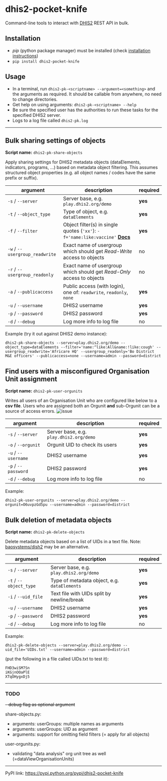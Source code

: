 # dhis2-pocket-knife

Command-line tools to interact with [DHIS2](https://dhis2.org) REST API in bulk.

## Installation

* *pip* (python package manager) must be installed (check [installation instructions](https://pip.pypa.io/en/stable/installing))
* `pip install dhis2-pocket-knife`

## Usage
* In a terminal, run `dhis2-pk-<scriptname> --argument=<something>` and the arguments as required. It should be callable from anywhere, no need to change directories.
* Get help on using arguments: `dhis2-pk-<scriptname> --help`
* Be sure the specified user has the authorities to run these tasks for the specified DHIS2 server.
* Logs to a log file called `dhis2-pk.log`

---

## Bulk sharing settings of objects

**Script name:** `dhis2-pk-share-objects`

Apply sharing settings for DHIS2 metadata objects (dataElements, indicators, programs, ...) based on metadata object filtering. This assumes structured object properties (e.g. all object names / codes have the same prefix or suffix).

| argument                       |description   |required   |
|---|---|---|
|`-s` / `--server`               |Server base, e.g. `play.dhis2.org/demo`   |**yes**  |
|`-t` / `--object_type`          |Type of object, e.g. `dataElements`   |**yes**   |
|`-f` / `--filter`               |Object filter(s) in single quotes (`'xx'`): `-f='name:like:vaccine'` **[Docs](https://dhis2.github.io/dhis2-docs/master/en/developer/html/dhis2_developer_manual_full.html#webapi_metadata_object_filter)**   |**yes**   |
|`-w` / `--usergroup_readwrite`  |Exact name of usergroup which should get *Read-Write* access to objects   |no   |
|`-r` / `--usergroup_readonly`   |Exact name of usergroup which should get *Read-Only* access to objects   |no   |
|`-a` / `--publicaccess`         |Public access (with login), one of: `readwrite`, `readonly`, `none`   |**yes**   |
|`-u` / `--username`             |DHIS2 username   |**yes**   |
|`-p` / `--password`             |DHIS2 password   |**yes**   |
|`-d` / `--debug`                |Log more info to log file   |no |


Example (try it out against DHIS2 demo instance):

```
dhis2-pk-share-objects --server=play.dhis2.org/demo --object_type=dataElements --filter='name:^like:All&name:!like:cough' --usergroup_readwrite='Africare HQ' --usergroup_readonly='Bo District M&E officers' --publicaccess=none --username=admin --password=district
```

## Find users with a misconfigured Organisation Unit assignment

**Script name:** `dhis2-pk-user-orgunits`

Writes all users of an Organisation Unit who are configured like below to a **csv file**. Users who are assigned both an Orgunit **and** sub-Orgunit can be a source of access errors.
![issue](https://i.imgur.com/MXiALrL.png)

|argument              |description   |required|
|---|---|---|
|`-s` / `--server`     |Server base, e.g. `play.dhis2.org/demo`   |**yes**|
|`-o` / `--orgunit`    |Orgunit UID to check its users     |**yes**|
|`-u` / `--username`   |DHIS2 username   |**yes**|
|`-p` / `--password`   |DHIS2 password   |**yes**|
|`-d` / `--debug`      |Log more info to log file   |no|

Example:

```
dhis2-pk-user-orgunits --server=play.dhis2.org/demo --orgunit=O6uvpzGd5pu --username=admin --password=district
```

## Bulk deletion of metadata objects

**Script name:** `dhis2-pk-delete-objects`

Delete metadata objects based on a list of UIDs in a text file. Note: [baosystems/dish2](https://github.com/baosystems/dish2#remove-metadata-objects) may be an alternative.

|argument   |description   |required |
|---|---|---|
|`-s` / `--server`        |Server base, e.g. `play.dhis2.org/demo`   |**yes** |
|`-t` / `--object_type`   |Type of metadata object, e.g. `dataElements`   |**yes** |
|`-i` / `--uid_file`      |Text file with UIDs split by newline/break     |**yes** |
|`-u` / `--username`      |DHIS2 username   |**yes** | 
|`-p` / `--password`      |DHIS2 password   |**yes** |
|`-d` / `--debug`         |Log more info to log file   |no |

Example:

```
dhis2-pk-delete-objects --server=play.dhis2.org/demo --uid_file='UIDs.txt' --username=admin --password=district
```

(put the following in a file called UIDs.txt to test it):

```
FHD3wiSM7Sn
iKGjnOOaPlE
XTqOHygxDj5
```

---


### TODO

~~- debug flag as optional argument~~

share-objects.py:

- arguments: userGroups: multiple names as arguments
- arguments: userGroups: UID as argument
- arguments: support for omitting field filters (= apply for all objects)

user-orgunits.py:

- validating "data analysis" org unit tree as well (=dataViewOrganisationUnits)

---
PyPI link: https://pypi.python.org/pypi/dhis2-pocket-knife
